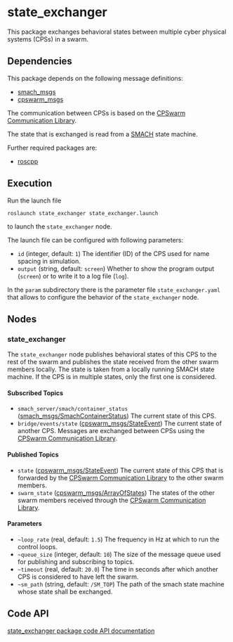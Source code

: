 # state_exchanger

This package exchanges behavioral states between multiple cyber physical systems (CPSs) in a swarm.

## Dependencies
This package depends on the following message definitions:
* [smach_msgs](https://wiki.ros.org/smach_msgs)
* [cpswarm_msgs](https://cpswarm.github.io/cpswarm_msgs/html/index-msg.html)

The communication between CPSs is based on the [CPSwarm Communication Library](https://github.com/cpswarm/swarmio).

The state that is exchanged is read from a [SMACH](https://wiki.ros.org/smach) state machine.

Further required packages are:
* [roscpp](https://wiki.ros.org/roscpp/)

## Execution
Run the launch file
```
roslaunch state_exchanger state_exchanger.launch
```
to launch the `state_exchanger` node.

The launch file can be configured with following parameters:
* `id` (integer, default: `1`)
  The identifier (ID) of the CPS used for name spacing in simulation.
* `output` (string, default: `screen`)
  Whether to show the program output (`screen`) or to write it to a log file (`log`).

In the `param` subdirectory there is the parameter file `state_exchanger.yaml` that allows to configure the behavior of the `state_exchanger` node.

## Nodes

### state_exchanger
The `state_exchanger` node publishes behavioral states of this CPS to the rest of the swarm and publishes the state received from the other swarm members locally. The state is taken from a locally running SMACH state machine. If the CPS is in multiple states, only the first one is considered.

#### Subscribed Topics
* `smach_server/smach/container_status` ([smach_msgs/SmachContainerStatus](http://docs.ros.org/api/smach_msgs/html/msg/SmachContainerStatus.html))
  The current state of this CPS.
* `bridge/events/state` ([cpswarm_msgs/StateEvent](https://cpswarm.github.io/cpswarm_msgs/html/msg/StateEvent.html))
  The current state of another CPS. Messages are exchanged between CPSs using the [CPSwarm Communication Library](https://github.com/cpswarm/swarmio).

#### Published Topics
* `state` ([cpswarm_msgs/StateEvent](https://cpswarm.github.io/cpswarm_msgs/html/msg/StateEvent.html))
  The current state of this CPS that is forwarded by the [CPSwarm Communication Library](https://github.com/cpswarm/swarmio) to the other swarm members.
* `swarm_state` ([cpswarm_msgs/ArrayOfStates](https://cpswarm.github.io/cpswarm_msgs/html/msg/ArrayOfStates.html))
  The states of the other swarm members received through the [CPSwarm Communication Library](https://github.com/cpswarm/swarmio).

#### Parameters
* `~loop_rate` (real, default: `1.5`)
  The frequency in Hz at which to run the control loops.
* `~queue_size` (integer, default: `10`)
  The size of the message queue used for publishing and subscribing to topics.
* `~timeout` (real, default: `20.0`)
  The time in seconds after which another CPS is considered to have left the swarm.
* `~sm_path` (string, default: `/SM_TOP`)
  The path of the smach state machine whose state shall be exchanged.

## Code API
[state_exchanger package code API documentation](https://cpswarm.github.io/swarm_functions/state_exchanger/docs/html/files.html)

